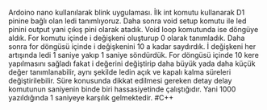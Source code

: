 Ardoino nano kullanılarak blink uygulaması.
İlk int komutu kullanarak D1 pinine bağlı olan ledi tanımlıyoruz. Daha sonra void setup komutu ile led pinini output yani çıkış pini olarak atadık. Void loop komutunda ise döngüye aldık. For komutu içinde i değişkeni oluşturup 0 olarak tanımladık. Daha sonra for döngüsü içinde i değişkenini 10 a kadar saydırdık. İ değişkeni her artışında ledi 1 saniye yakıp 1 saniye söndürdük. For döngüsü içinde 10 kere yapılmasını sağladı fakat i değerini değiştirip daha büyük yada daha küçük değer tanımlanabilir, aynı şekilde ledin açık ve kapalı kalma süreleri değiştirilebilir. Süre konusunda dikkat edilmesi gereken detay delay komutunun saniyenin binde biri hassasiyetinde çalıştığıdır. Yani 1000 yazıldığında 1 saniyeye karşılık gelmektedir.
#C++
